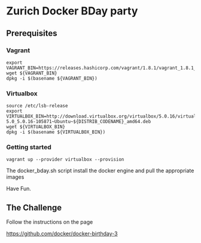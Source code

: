 # Zurich Docker BDay party

## Prerequisites

### Vagrant

```
export VAGRANT_BIN=https://releases.hashicorp.com/vagrant/1.8.1/vagrant_1.8.1_x86_64.deb
wget ${VAGRANT_BIN}
dpkg -i $(basename ${VAGRANT_BIN})
```

### Virtualbox

```
source /etc/lsb-release
export VIRTUALBOX_BIN=http://download.virtualbox.org/virtualbox/5.0.16/virtualbox-5.0_5.0.16-105871~Ubuntu~${DISTRIB_CODENAME}_amd64.deb
wget ${VIRTUALBOX_BIN}
dpkg -i $(basename ${VIRTUALBOX_BIN})
```

### Getting started

```
vagrant up --provider virtualbox --provision
```

The docker_bday.sh script install the docker engine and pull the appropriate images

Have Fun.

## The Challenge

Follow the instructions on the page

https://github.com/docker/docker-birthday-3
